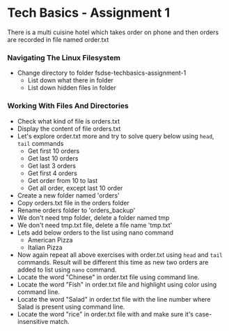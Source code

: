 # Tech Basics - Assignment 1

There is a multi cuisine hotel which takes order on phone and then orders are recorded in file named order.txt

### Navigating The Linux Filesystem

* Change directory to folder fsdse-techbasics-assignment-1
  - List down what there in folder
  - List down hidden files in folder

### Working With Files And Directories

* Check what kind of file is orders.txt
* Display the content of file orders.txt
* Let's explore order.txt more and try to solve query below using `head`, `tail` commands
  - Get first 10 orders
  - Get last 10 orders
  - Get last 3 orders
  - Get first 4 orders
  - Get order from 10 to last
  - Get all order, except last 10 order
* Create a new folder named 'orders'
* Copy orders.txt file in the orders folder
* Rename orders folder to 'orders_backup'
* We don't need tmp folder, delete a folder named tmp
* We don't need tmp.txt file, delete a file name 'tmp.txt'
* Lets add below orders to the list using nano command
  - American Pizza
  - Italian Pizza
* Now again repeat all above exercises with order.txt using `head` and `tail` commands. Result will be different this time as new two orders are added to list using `nano` command.
* Locate the word "Chinese" in order.txt file using command line.
* Locate the word "Fish" in order.txt file and highlight using color using command line.
* Locate the word "Salad" in order.txt file with the line number where Salad is present using command line.
* Locate the word "rice" in order.txt file with and make sure it's case-insensitive match.

